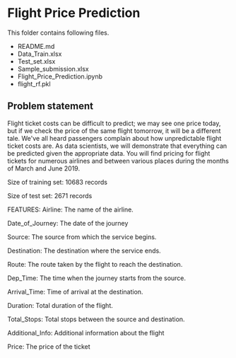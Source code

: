 # Flight Price Prediction

This folder contains following files.

* README.md
* Data_Train.xlsx
* Test_set.xlsx
* Sample_submission.xlsx
* Flight_Price_Prediction.ipynb
* flight_rf.pkl


## Problem statement

Flight ticket costs can be difficult to predict; we may see one price today, but if we check the price of the same flight tomorrow, it will be a different tale. We've all heard passengers complain about how unpredictable flight ticket costs are. As data scientists, we will demonstrate that everything can be predicted given the appropriate data. You will find pricing for flight tickets for numerous airlines and between various places during the months of March and June 2019.

Size of training set: 10683 records

Size of test set: 2671 records

FEATURES: Airline: The name of the airline.

Date_of_Journey: The date of the journey

Source: The source from which the service begins.

Destination: The destination where the service ends.

Route: The route taken by the flight to reach the destination.

Dep_Time: The time when the journey starts from the source.

Arrival_Time: Time of arrival at the destination.

Duration: Total duration of the flight.

Total_Stops: Total stops between the source and destination.

Additional_Info: Additional information about the flight

Price: The price of the ticket
